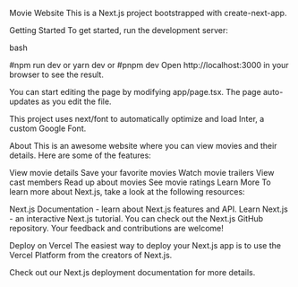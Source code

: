 
Movie Website
This is a Next.js project bootstrapped with create-next-app.

Getting Started
To get started, run the development server:

bash

#npm run dev
 or
yarn dev
 or
#pnpm dev
Open http://localhost:3000 in your browser to see the result.

You can start editing the page by modifying app/page.tsx. The page auto-updates as you edit the file.

This project uses next/font to automatically optimize and load Inter, a custom Google Font.

About
This is an awesome website where you can view movies and their details. Here are some of the features:

View movie details
Save your favorite movies
Watch movie trailers
View cast members
Read up about movies
See movie ratings
Learn More
To learn more about Next.js, take a look at the following resources:

Next.js Documentation - learn about Next.js features and API.
Learn Next.js - an interactive Next.js tutorial.
You can check out the Next.js GitHub repository. Your feedback and contributions are welcome!

Deploy on Vercel
The easiest way to deploy your Next.js app is to use the Vercel Platform from the creators of Next.js.

Check out our Next.js deployment documentation for more details.
